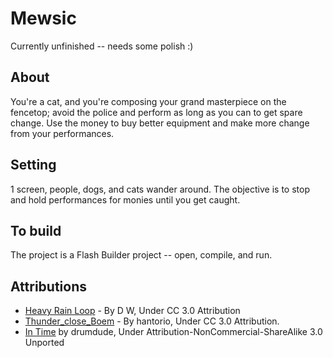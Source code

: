 # Mewsic

Currently unfinished -- needs some polish :)

## About

You're a cat, and you're composing your grand masterpiece on the fencetop; avoid the police and perform as long as you can to get spare change. Use the money to buy better equipment and make more change from your performances.

## Setting

1 screen, people, dogs, and cats wander around. The objective is to stop and hold performances for monies until you get caught.

## To build

The project is a Flash Builder project -- open, compile, and run.

## Attributions

* [Heavy Rain Loop](http://www.freesound.org/people/D%20W/sounds/136971/) - By D W, Under CC 3.0 Attribution
* [Thunder_close_Boem](http://www.freesound.org/people/hantorio/sounds/121946/) - By hantorio, Under CC 3.0 Attribution.
* [In Time](http://www.newgrounds.com/audio/listen/549244) by drumdude, Under Attribution-NonCommercial-ShareAlike 3.0 Unported
